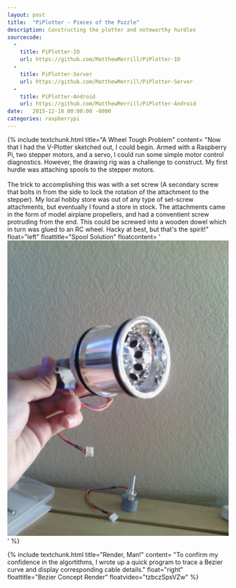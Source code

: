```yaml
---
layout: post
title:  "PiPlotter - Pieces of the Puzzle"
description: Constructing the plotter and noteworthy hurdles
sourcecode: 
  -
    title: PiPlotter-IO
    url: https://github.com/MatthewMerrill/PiPlotter-IO
  -
    title: PiPlotter-Server
    url: https://github.com/MatthewMerrill/PiPlotter-Server
  -
    title: PiPlotter-Android
    url: https://github.com/MatthewMerrill/PiPlotter-Android
date:   2015-12-18 00:00:00 -0800
categories: raspberrypi
---
```


<section id="main-content">

{% include textchunk.html
	title="A Wheel Tough Problem"
	content=
"Now that I had the V-Plotter sketched out, I could begin. Armed with a Raspberry Pi, two stepper motors, and a servo, I could run some simple motor control diagnostics. However, the drawing rig was a challenge to construct. My first hurdle was attaching spools to the stepper motors.
<br><br>
The trick to accomplishing this was with a set screw (A secondary screw that bolts in from the side to lock the rotation of the attachment to the stepper). My local hobby store was out of any type of set-screw attachments, but eventually I found a store in stock. The attachments came in the form of model airplane propellers, and had a conventient screw protruding from the end. This could be screwed into a wooden dowel which in turn was glued to an RC wheel. Hacky at best, but that's the spirit!"
	float="left"
	floattitle="Spool Solution" 
	floatcontent=
		'<img src="/images/raspberrypi/piplotter/spool.jpg">' 
	%}

{% include textchunk.html
	title="Render, Man!"
	content=
"To confirm my confidence in the algortithms, I wrote up a quick program to trace a Bezier curve and display corresponding cable details."
	float="right"
	floattitle="Bezier Concept Render"
	floatvideo="tzbczSpsVZw"
	%}

</section>